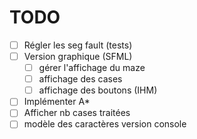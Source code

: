 # TODO

* [ ] Régler les seg fault (tests)
* [ ] Version graphique (SFML)
  * [ ] gérer l'affichage du maze
  * [ ] affichage des cases
  * [ ] affichage des boutons (IHM)
* [ ] Implémenter A*
* [ ] Afficher nb cases traitées
* [ ] modèle des caractères version console
